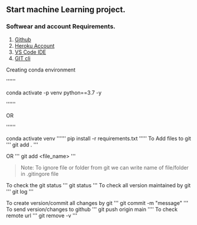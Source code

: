## Start machine Learning project.

### Softwear and account Requirements.

1. [Github](https://github.com)
2. [Heroku Account](https://id.heroku.com/login)
3. [VS Code IDE](https://code.visualstudio.com/download)
4. [GIT cli](https://git-scm.com)

 Creating conda environment

''''''

conda activate -p venv python==3.7 -y

''''''

OR

''''''

conda activate venv
 ''''''
 pip install -r requirements.txt
 '''''
 To Add files to git
 '''
 git add .
 '''
 
 OR
 '''
 git add <file_name>
 '''
 
 > Note: To ignore file or folder from git we can write name of file/folder in .gitingore file
 
 To check the git status
 '''
 git status
 '''
 To check all version maintained by git
 '''
 git log
 '''
 
 To create version/commit all changes by git
 '''
 git commit -m "message"
 ''' 
 To send version/changes to github
 '''
 git push origin main
 ''''
 To check remote url
 '''
 git remove -v
 '''
